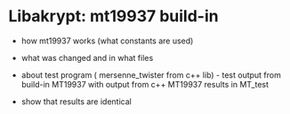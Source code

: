 # Libakrypt: mt19937 build-in

* how mt19937 works (what constants  are used)

* what was changed and in what files

* about test program ( mersenne_twister from <random> c++ lib) - test output from build-in MT19937 with output from c++ MT19937
 results in MT_test 
 
 * show that results are identical 


